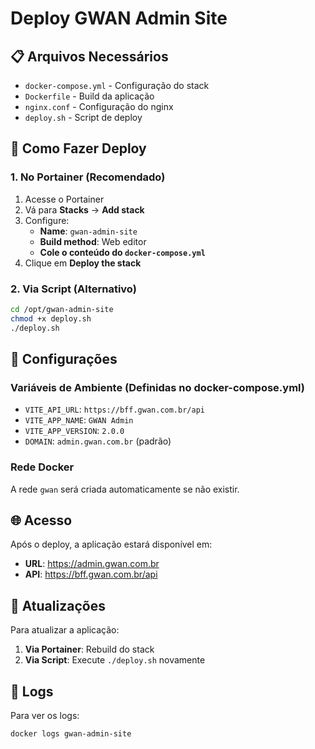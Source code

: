 # Deploy GWAN Admin Site

## 📋 Arquivos Necessários

- `docker-compose.yml` - Configuração do stack
- `Dockerfile` - Build da aplicação
- `nginx.conf` - Configuração do nginx
- `deploy.sh` - Script de deploy

## 🚀 Como Fazer Deploy

### 1. No Portainer (Recomendado)

1. Acesse o Portainer
2. Vá para **Stacks** → **Add stack**
3. Configure:
   - **Name**: `gwan-admin-site`
   - **Build method**: Web editor
   - **Cole o conteúdo do `docker-compose.yml`**
4. Clique em **Deploy the stack**

### 2. Via Script (Alternativo)

```bash
cd /opt/gwan-admin-site
chmod +x deploy.sh
./deploy.sh
```

## 🔧 Configurações

### Variáveis de Ambiente (Definidas no docker-compose.yml)

- `VITE_API_URL`: `https://bff.gwan.com.br/api`
- `VITE_APP_NAME`: `GWAN Admin`
- `VITE_APP_VERSION`: `2.0.0`
- `DOMAIN`: `admin.gwan.com.br` (padrão)

### Rede Docker

A rede `gwan` será criada automaticamente se não existir.

## 🌐 Acesso

Após o deploy, a aplicação estará disponível em:

- **URL**: <https://admin.gwan.com.br>
- **API**: <https://bff.gwan.com.br/api>

## 🔄 Atualizações

Para atualizar a aplicação:

1. **Via Portainer**: Rebuild do stack
2. **Via Script**: Execute `./deploy.sh` novamente

## 📝 Logs

Para ver os logs:

```bash
docker logs gwan-admin-site
```
